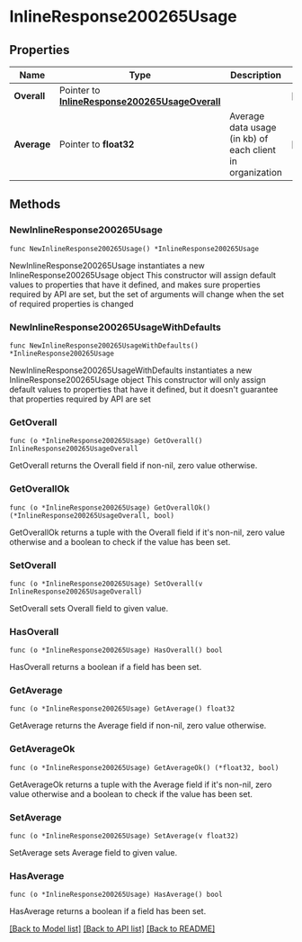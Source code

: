 # InlineResponse200265Usage

## Properties

Name | Type | Description | Notes
------------ | ------------- | ------------- | -------------
**Overall** | Pointer to [**InlineResponse200265UsageOverall**](InlineResponse200265UsageOverall.md) |  | [optional] 
**Average** | Pointer to **float32** | Average data usage (in kb) of each client in organization | [optional] 

## Methods

### NewInlineResponse200265Usage

`func NewInlineResponse200265Usage() *InlineResponse200265Usage`

NewInlineResponse200265Usage instantiates a new InlineResponse200265Usage object
This constructor will assign default values to properties that have it defined,
and makes sure properties required by API are set, but the set of arguments
will change when the set of required properties is changed

### NewInlineResponse200265UsageWithDefaults

`func NewInlineResponse200265UsageWithDefaults() *InlineResponse200265Usage`

NewInlineResponse200265UsageWithDefaults instantiates a new InlineResponse200265Usage object
This constructor will only assign default values to properties that have it defined,
but it doesn't guarantee that properties required by API are set

### GetOverall

`func (o *InlineResponse200265Usage) GetOverall() InlineResponse200265UsageOverall`

GetOverall returns the Overall field if non-nil, zero value otherwise.

### GetOverallOk

`func (o *InlineResponse200265Usage) GetOverallOk() (*InlineResponse200265UsageOverall, bool)`

GetOverallOk returns a tuple with the Overall field if it's non-nil, zero value otherwise
and a boolean to check if the value has been set.

### SetOverall

`func (o *InlineResponse200265Usage) SetOverall(v InlineResponse200265UsageOverall)`

SetOverall sets Overall field to given value.

### HasOverall

`func (o *InlineResponse200265Usage) HasOverall() bool`

HasOverall returns a boolean if a field has been set.

### GetAverage

`func (o *InlineResponse200265Usage) GetAverage() float32`

GetAverage returns the Average field if non-nil, zero value otherwise.

### GetAverageOk

`func (o *InlineResponse200265Usage) GetAverageOk() (*float32, bool)`

GetAverageOk returns a tuple with the Average field if it's non-nil, zero value otherwise
and a boolean to check if the value has been set.

### SetAverage

`func (o *InlineResponse200265Usage) SetAverage(v float32)`

SetAverage sets Average field to given value.

### HasAverage

`func (o *InlineResponse200265Usage) HasAverage() bool`

HasAverage returns a boolean if a field has been set.


[[Back to Model list]](../README.md#documentation-for-models) [[Back to API list]](../README.md#documentation-for-api-endpoints) [[Back to README]](../README.md)


